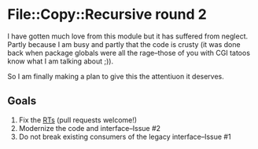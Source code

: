 # File::Copy::Recursive round 2


I have gotten much love from this module but it has suffered from neglect. Partly because I am busy and partly that the code is crusty (it was done back when package globals were all the rage–those of you with CGI tatoos know what I am talking about ;)).

So I am finally making a plan to give this the attentiuon it deserves.

## Goals

1. Fix the [RTs](https://rt.cpan.org/Dist/Display.html?Queue=File-Copy-Recursive) (pull requests welcome!)
2. Modernize the code and interface–Issue #2
3. Do not break existing consumers of the legacy interface–Issue #1
